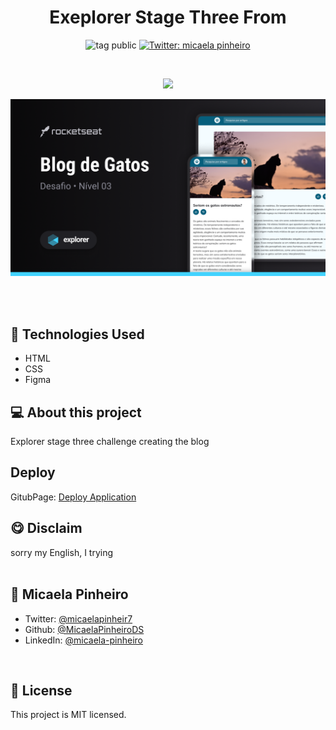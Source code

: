 <h1 align="center">Exeplorer Stage Three From</h1>
<p align="center">
    <img alt="tag public" src="https://img.shields.io/badge/-Public-lightgreen">
    <a href="https://twitter.com/micaelapinheir7" target="_blank">
        <img alt="Twitter: micaela pinheiro" src="https://img.shields.io/twitter/follow/micaelapinheir7.svg?style=social" />
    </a>
</p>
<br>
<p align="center">
    <a href="https://skillicons.dev">
       <img style="height:32px" src="https://skillicons.dev/icons?i=html,css,figma" />
    </a>
</p>
<p align="center">
<img style="width:590px" src="./img/cover.png" />
</p>
<br>
<br>

## 🚀 Technologies Used

* HTML
* CSS
* Figma

## 💻 About this project
Explorer stage three challenge creating the blog
<br>
## Deploy
GitubPage: <a target="_blank" href="https://micaelapinheirods.github.io/explorer-stage-three-blog/">Deploy Application</a>
<br>
## 😋 Disclaim
sorry my English, I trying
<br>
<br>

👤 **Micaela Pinheiro**
---

- Twitter: [@micaelapinheir7](https://twitter.com/micaelapinheir7)
- Github: [@MicaelaPinheiroDS](https://github.com/MicaelaPinheiroDS)
- LinkedIn: [@micaela-pinheiro](https://linkedin.com/in/micaela-pinheiro)

<br>

## 📝 License
This project is MIT licensed.

